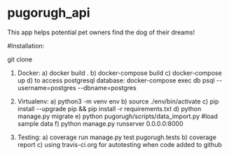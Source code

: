 # pugorugh_api
This app helps potential pet owners find the dog of their dreams!


#Installation:

git clone <project>

1. Docker:
a) docker build .
b) docker-compose build
c) docker-compose up
d) to access postgresql database:  docker-compose exec db psql --username=postgres --dbname=postgres

2. Virtualenv:
a) python3 -m venv env
b) source ./env/bin/activate
c) pip install --upgrade pip && pip install -r requirements.txt
d) python manage.py migrate
e) python pugorugh/scripts/data_import.py #load sample data
f) python manage.py runserver 0.0.0.0:8000

3. Testing:
a) coverage run manage.py test pugorugh.tests
b) coverage report
c) using travis-ci.org for autotesting when code added to github
